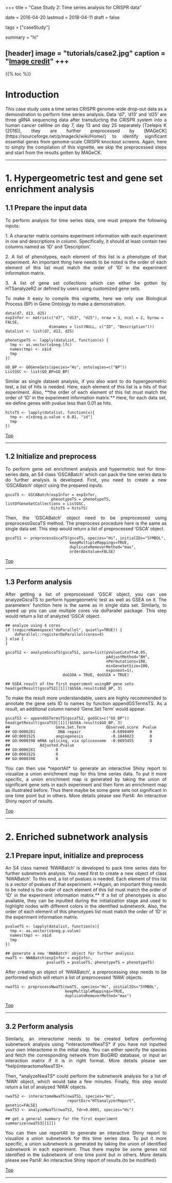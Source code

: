 +++
title = "Case Study 2: Time series analysis for CRISPR data"

date = 2016-04-20
lastmod = 2018-04-11
draft = false

tags = ["caseStudy"]

summary = "hi"

[header]
image = "tutorials/case2.jpg"
caption = "[Image credit](https://positivepsychologylearning.com/case-study/)"
+++
---
<span id="top"></span>

{{% toc %}}

# Introduction

<p align="justify">This case study uses a time series CRISPR genome-wide drop-out data as a demonstration
to perform time series analysis. Data ‘d7’, ‘d13’ and ‘d25’ are three gRNA sequencing data
after transducting the CRISPR system into a human cancer cellline on day 7, day 13 and
day 25 separately (Tzelepis K (2016)), they are further preprocessed by [MAGeCK](https://sourceforge.net/p/mageck/wiki/Home/) to identify
significant essential genes from genome-scale CRISPR knockout screens. Again, here to simply
the compilation of this vignette, we skip the preprocessed steps and start from the results
gotten by MAGeCK.

---

# 1. Hypergeometric test and gene set enrichment analysis

## 1.1 Prepare the input data

<p align="justify">To perform analysis for time series data, one must prepare the following inputs:
<p align="justify">1. A character matrix contains experiment information with each experiment in row and
descriptions in column. Specifically, it should at least contain two columns named as
‘ID’ and ‘Description’.
<p align="justify">2. A list of phenotypes, each element of this list is a phenotype of that experiment. An
important thing here needs to be noted is the order of each element of this list
must match the order of ‘ID’ in the experiment information matrix.
<p align="justify">3. A list of gene set collections which can either be gotten by HTSanalyzeR2 or defined
by users using customized gene sets.

<p align="justify">To make it easy to compile this vignette, here we only use Biological Process (BP) in Gene
Ontology to make a demonstration.

```
data(d7, d13, d25)
expInfor <- matrix(c("d7", "d13", "d25"), nrow = 3, ncol = 2, byrow = FALSE,
                   dimnames = list(NULL, c("ID", "Description")))
datalist <- list(d7, d13, d25)

phenotypeTS <- lapply(datalist, function(x) {
  tmp <- as.vector(x$neg.lfc)
  names(tmp) <- x$id
  tmp
})

GO_BP <- GOGeneSets(species="Hs", ontologies=c("BP"))
ListGSC <- list(GO_BP=GO_BP)
```

<p align="justify">Similar as single dataset analysis, if you also want to do hypergeometric test, a list of hits
is needed. Here, each element of this list is a hits of that experiment. Also, **the order of each element of this list must match the order of ‘ID’ in the experiment information matrix.** Here, for each data set, we define genes with pvalue less than 0.01 as hits.

```
hitsTS <- lapply(datalist, function(x){
  tmp <- x[x$neg.p.value < 0.01, "id"]
  tmp
})
```

[<i class="fa fa-hand-o-up fa-1x "></i>Top](#top)

---

## 1.2 Initialize and preprocess

<p align="justify">To perform gene set enrichment analysis and hypermetric test for time-series data, an S4
class ‘GSCABatch’ which can pack the time series data to do further analysis is developed.
First, you need to create a new ‘GSCABatch’ object using the prepared inputs.


```
gscaTS <- GSCABatch(expInfor = expInfor,
                    phenotypeTS = phenotypeTS, listOfGeneSetCollections = ListGSC,
                    hitsTS = hitsTS)
```
<p align="justify">Then, the ‘GSCABatch’ object need to be preprocessed using preprocessGscaTS method. The
preprocess procedure here is the same as single data set. This step would return a list of
preprocessed ‘GSCA’ object.

```
gscaTS1 <- preprocessGscaTS(gscaTS, species="Hs", initialIDs="SYMBOL",
                            keepMultipleMappings=TRUE,
                            duplicateRemoverMethod="max",
                            orderAbsValue=FALSE)
```
[<i class="fa fa-hand-o-up fa-1x "></i>Top](#top)

---

## 1.3 Perform analysis

<p align="justify">After getting a list of preprocessed ‘GSCA’ object, you can use analyzeGscaTS to perform
hypergeometric test as well as GSEA on it. The parameters’ function here is the same as in
single data set. Similarly, to speed up you can use multiple cores via doParallel package. This
step would return a list of analyzed ‘GSCA’ object.

```
## analyze using 4 cores
if (requireNamespace("doParallel", quietly=TRUE)) {
    doParallel::registerDoParallel(cores=4)
} else {
}

gscaTS2 <- analyzeGscaTS(gscaTS1, para=list(pValueCutoff=0.05,
                                            pAdjustMethod="BH",
                                            nPermutations=100,
                                            minGeneSetSize=100,
                                            exponent=1),
                         doGSOA = TRUE, doGSEA = TRUE)
                         
## GSEA result of the first experiment usingBP gene sets
head(getResult(gscaTS2[[1]])$GSEA.results$GO_BP, 3)
```
<p align="justify">To make the result more understandable, users are highly recommended to annotate the gene
sets ID to names by function appendGSTermsTS. As a result, an additional column named
‘Gene.Set.Term’ would appear.

```
gscaTS3 <- appendGSTermsTS(gscaTS2, goGSCs=c("GO_BP"))
head(getResult(gscaTS3[[1]])$GSEA.results$GO_BP, 3)
##                    Gene.Set.Term         Observed.score  Pvalue
## GO:0006281          DNA repair             -0.6898409       0
## GO:0001525         angiogenesis            -0.1840823       0
## GO:0000398 mRNA splicing, via spliceosome  -0.8693455       0
##             Adjusted.Pvalue
## GO:0006281         0
## GO:0001525         0
## GO:0000398         0
```

<p align="justify">You can then use *reportAll* to generate an interactive Shiny report to visualize a union
enrichment map for this time series data. To put it more specific, a union enrichment map is
generated by taking the union of significant gene sets in each experiment and then form an
enrichment map as illustrated before. Thus there maybe be some gene sets not significant in
one time point but in others. More details please see Part4: An interactive Shiny report of
results.

[<i class="fa fa-hand-o-up fa-1x "></i>Top](#top)

---

# 2. Enriched subnetwork analysis

## 2.1 Prepare input, initialize and preprocess

<p align="justify">An S4 class named ‘NWABatch’ is developed to pack time series data for further subnetwork
analysis. You need first to create a new object of class ‘NWABatch’. To this end, a list of
pvalues is needed. Each element of this list is a vector of pvalues of that experiment. **Again, an important thing needs to be noted is the order of each element of this list must match the order of ‘ID’ in the experiment information matrix.** If a list of phenotypes
is also available, they can be inputted during the initialization stage and used to highlight
nodes with different colors in the identified subnetwork. Also, the order of each element of
this phenotypes list must match the order of ‘ID’ in the experiment information matrix.

```
pvalueTS <- lapply(datalist, function(x){
  tmp <- as.vector(x$neg.p.value)
  names(tmp) <- x$id
  tmp
})

## generate a new 'NWABatch' object for further analysis
nwaTS <- NWABatch(expInfor = expInfor,
                  pvalueTS = pvalueTS, phenotypeTS = phenotypeTS)
```

<p align="justify">After creating an object of ‘NWABatch’, a preprocessing step needs to be performed which
will return a list of preprocessed ‘NWA’ objects.


```
nwaTS1 <- preprocessNwaTS(nwaTS, species="Hs", initialIDs="SYMBOL",
                          keepMultipleMappings=TRUE,
                          duplicateRemoverMethod="max")
```

[<i class="fa fa-hand-o-up fa-1x "></i>Top](#top)

---

## 3.2 Perform analysis


<p align="justify">Similarly, an interactome needs to be created before performing subnetwork analysis using
*interactomeNwaTS* if you have not inputted your own interactome in the initial step. You can
either specify the species and fetch the corresponding network from BioGRID database, or input
an interaction matrix if it is in right format. More details please see *help(interactomeNwaTS)*.


<p align="justify">Then, *analyzeNwaTS* could perform the subnetwork analysis for a list of ‘NWA’ object, which
would take a few minutes. Finally, this step would return a list of analyzed ‘NWA’ objects.

```
nwaTS2 <- interactomeNwaTS(nwaTS1, species="Hs",
                           reportDir="HTSanalyzerReport", genetic=FALSE)
nwaTS3 <- analyzeNwaTS(nwaTS2, fdr=0.0001, species="Hs")
```
```
## get a general summary for the first experiment
summarize(nwaTS3[[1]])
```


<p align="justify">You can then use reportAll to generate an interactive Shiny report to visualize a union
subnetwork for this time series data. To put it more specific, a union subnetwork is generated
by taking the union of identified subnetwork in each experiment. Thus there maybe be some
genes not identified in the subnetwork of one time point but in others. More details please
see Part4: An interactive Shiny report of results.{to be modified}

[<i class="fa fa-hand-o-up fa-1x "></i>Top](#top)



---